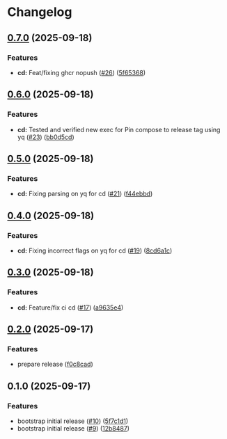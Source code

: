 # Changelog

## [0.7.0](https://github.com/jfaa-josh/stock-ops/compare/v0.6.0...v0.7.0) (2025-09-18)


### Features

* **cd:** Feat/fixing ghcr nopush ([#26](https://github.com/jfaa-josh/stock-ops/issues/26)) ([5f65368](https://github.com/jfaa-josh/stock-ops/commit/5f6536892acd0c9bd539ad767f8208cd3edf6b5a))

## [0.6.0](https://github.com/jfaa-josh/stock-ops/compare/v0.5.0...v0.6.0) (2025-09-18)


### Features

* **cd:** Tested and verified new exec for Pin compose to release tag using yq ([#23](https://github.com/jfaa-josh/stock-ops/issues/23)) ([bb0d5cd](https://github.com/jfaa-josh/stock-ops/commit/bb0d5cd7ce823ec380496afd81cddc8e6c526586))

## [0.5.0](https://github.com/jfaa-josh/stock-ops/compare/v0.4.0...v0.5.0) (2025-09-18)


### Features

* **cd:** Fixing parsing on yq for cd ([#21](https://github.com/jfaa-josh/stock-ops/issues/21)) ([f44ebbd](https://github.com/jfaa-josh/stock-ops/commit/f44ebbdc64f3c1a14716b650335f90b7d954b1b2))

## [0.4.0](https://github.com/jfaa-josh/stock-ops/compare/v0.3.0...v0.4.0) (2025-09-18)


### Features

* **cd:** Fixing incorrect flags on yq for cd ([#19](https://github.com/jfaa-josh/stock-ops/issues/19)) ([8cd6a1c](https://github.com/jfaa-josh/stock-ops/commit/8cd6a1ce87d653a078b6b3f79f1925a36530804f))

## [0.3.0](https://github.com/jfaa-josh/stock-ops/compare/v0.2.0...v0.3.0) (2025-09-18)


### Features

* **cd:** Feature/fix ci cd ([#17](https://github.com/jfaa-josh/stock-ops/issues/17)) ([a9635e4](https://github.com/jfaa-josh/stock-ops/commit/a9635e408063696cd11c5d82dfad239a8329a314))

## [0.2.0](https://github.com/jfaa-josh/stock-ops/compare/v0.1.0...v0.2.0) (2025-09-17)


### Features

* prepare release ([f0c8cad](https://github.com/jfaa-josh/stock-ops/commit/f0c8cad89ca1f3d62c43a26551822033868eb603))

## 0.1.0 (2025-09-17)


### Features

* bootstrap initial release ([#10](https://github.com/jfaa-josh/stock-ops/issues/10)) ([5f7c1d1](https://github.com/jfaa-josh/stock-ops/commit/5f7c1d15ea92a591ea44b762584d5e03de283881))
* bootstrap initial release ([#9](https://github.com/jfaa-josh/stock-ops/issues/9)) ([12b8487](https://github.com/jfaa-josh/stock-ops/commit/12b8487a685623670ea99f0ab7028414c0f09962))
